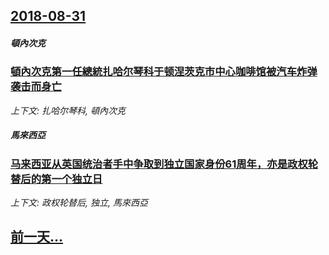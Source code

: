 ## [2018-08-31](/news/2018/08/31/index.md)

##### 頓內次克
### [頓內次克第一任總統扎哈尔琴科于顿涅茨克市中心咖啡馆被汽车炸弹袭击而身亡 ](/news/2018/08/31/頓內次克第一任總統扎哈尔琴科于顿涅茨克市中心咖啡馆被汽车炸弹袭击而身亡.md)
_上下文: 扎哈尔琴科, 頓內次克_

##### 馬來西亞
### [马来西亚从英国统治者手中争取到独立国家身份61周年，亦是政权轮替后的第一个独立日 ](/news/2018/08/31/马来西亚从英国统治者手中争取到独立国家身份61周年-亦是政权轮替后的第一个独立日.md)
_上下文: 政权轮替后, 独立, 馬來西亞_

## [前一天...](/news/2018/08/30/index.md)

